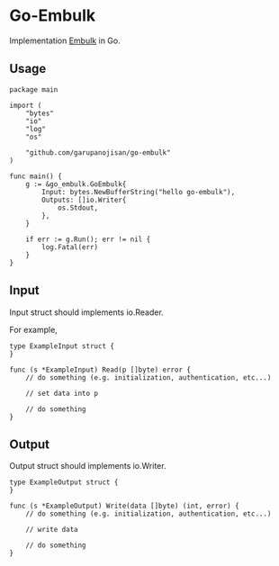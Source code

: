 # Go-Embulk

Implementation [Embulk](https://github.com/embulk/embulk) in Go.

## Usage

```golang
package main

import (
	"bytes"
	"io"
	"log"
	"os"

	"github.com/garupanojisan/go-embulk"
)

func main() {
	g := &go_embulk.GoEmbulk{
		Input: bytes.NewBufferString("hello go-embulk"),
		Outputs: []io.Writer{
			os.Stdout,
		},
	}

	if err := g.Run(); err != nil {
		log.Fatal(err)
	}
}
```

## Input

Input struct should implements io.Reader.

For example,
 
```golang
type ExampleInput struct {
}

func (s *ExampleInput) Read(p []byte) error {
    // do something (e.g. initialization, authentication, etc...)
    
    // set data into p

    // do something
}
```

## Output 

Output struct should implements io.Writer.

```golang
type ExampleOutput struct {
}

func (s *ExampleOutput) Write(data []byte) (int, error) {
    // do something (e.g. initialization, authentication, etc...)
    
    // write data

    // do something
}
```